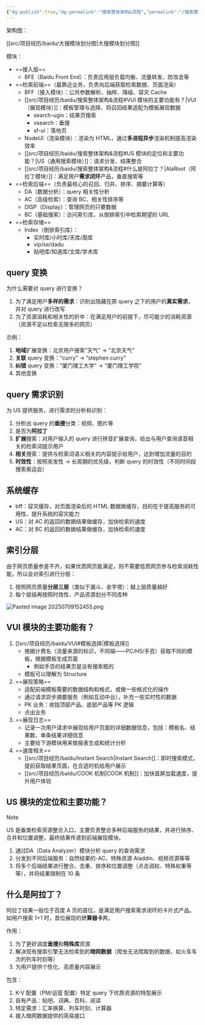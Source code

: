 ```yaml
---
{"dg-publish":true,"dg-permalink":"搜索整体架构&流程","permalink":"/搜索整体架构&流程/"}
---
```



架构图：

<style> .container {font-family: sans-serif; text-align: center;} .button-wrapper button {z-index: 1;height: 40px; width: 100px; margin: 10px;padding: 5px;} .excalidraw .App-menu_top .buttonList { display: flex;} .excalidraw-wrapper { height: 800px; margin: 50px; position: relative;} :root[dir="ltr"] .excalidraw .layer-ui__wrapper .zen-mode-transition.App-menu_bottom--transition-left {transform: none;} </style><script src="https://cdn.jsdelivr.net/npm/react@17/umd/react.production.min.js"></script><script src="https://cdn.jsdelivr.net/npm/react-dom@17/umd/react-dom.production.min.js"></script><script type="text/javascript" src="https://cdn.jsdelivr.net/npm/@excalidraw/excalidraw@0/dist/excalidraw.production.min.js"></script><div id="Drawing_2025-07-08_1015.55.excalidraw.md1"></div><script>(function(){const InitialData={"type":"excalidraw","version":2,"source":"https://github.com/zsviczian/obsidian-excalidraw-plugin/releases/tag/2.13.0","elements":[{"id":"AJ95CTKOlv9u1peV2lcHq","type":"rectangle","x":-206.01887893676758,"y":-316.11328125,"width":148.69146728515625,"height":71.94009399414062,"angle":0,"strokeColor":"#1e1e1e","backgroundColor":"transparent","fillStyle":"solid","strokeWidth":2,"strokeStyle":"solid","roughness":1,"opacity":100,"groupIds":[],"frameId":null,"index":"a0","roundness":{"type":3},"seed":331179352,"version":597,"versionNonce":1190184,"isDeleted":false,"boundElements":[{"type":"text","id":"8sjlw1u5"},{"id":"NjAXDvy92cEBvGCr5J1pH","type":"arrow"}],"updated":1751941278210,"link":null,"locked":false},{"id":"8sjlw1u5","type":"text","x":-152.96313095092773,"y":-292.6432342529297,"width":42.57997131347656,"height":25,"angle":0,"strokeColor":"#1e1e1e","backgroundColor":"transparent","fillStyle":"solid","strokeWidth":2,"strokeStyle":"solid","roughness":1,"opacity":100,"groupIds":[],"frameId":null,"index":"a1","roundness":null,"seed":1315753512,"version":197,"versionNonce":665321256,"isDeleted":false,"boundElements":[],"updated":1751941278211,"link":null,"locked":false,"text":"BFE","rawText":"BFE","fontSize":20,"fontFamily":5,"textAlign":"center","verticalAlign":"middle","containerId":"AJ95CTKOlv9u1peV2lcHq","originalText":"BFE","autoResize":true,"lineHeight":1.25},{"id":"OLhaR6Pe9VneRn3I7MTpL","type":"rectangle","x":-204.9978265726815,"y":-188.8737030029297,"width":148.69146728515625,"height":71.94009399414062,"angle":0,"strokeColor":"#1e1e1e","backgroundColor":"transparent","fillStyle":"solid","strokeWidth":2,"strokeStyle":"solid","roughness":1,"opacity":100,"groupIds":[],"frameId":null,"index":"a2","roundness":{"type":3},"seed":10265176,"version":858,"versionNonce":1616797016,"isDeleted":false,"boundElements":[{"type":"text","id":"D5Z48zlL"},{"id":"hd1l1KzLoowPcs1fJLY9a","type":"arrow"},{"id":"NjAXDvy92cEBvGCr5J1pH","type":"arrow"}],"updated":1751941278210,"link":null,"locked":false},{"id":"D5Z48zlL","type":"text","x":-180.65209293010338,"y":-177.90365600585938,"width":100,"height":50,"angle":0,"strokeColor":"#1e1e1e","backgroundColor":"transparent","fillStyle":"solid","strokeWidth":2,"strokeStyle":"solid","roughness":1,"opacity":100,"groupIds":[],"frameId":null,"index":"a3","roundness":null,"seed":109483864,"version":499,"versionNonce":1135467048,"isDeleted":false,"boundElements":[],"updated":1751941278211,"link":null,"locked":false,"text":"BFF\n搜索接入层","rawText":"BFF\n搜索接入层","fontSize":20,"fontFamily":5,"textAlign":"center","verticalAlign":"middle","containerId":"OLhaR6Pe9VneRn3I7MTpL","originalText":"BFF\n搜索接入层","autoResize":true,"lineHeight":1.25},{"id":"T0BFYrz8E8iErwGqiCNk3","type":"rectangle","x":-204.10478591918945,"y":-63.30507373454668,"width":148.69146728515625,"height":71.94009399414062,"angle":0,"strokeColor":"#1e1e1e","backgroundColor":"#ffec99","fillStyle":"solid","strokeWidth":2,"strokeStyle":"solid","roughness":1,"opacity":100,"groupIds":[],"frameId":null,"index":"a4","roundness":{"type":3},"seed":1559906904,"version":932,"versionNonce":1424396376,"isDeleted":false,"boundElements":[{"type":"text","id":"h4mZWs9u"},{"id":"voiqu34FN5c6zq-I7tptr","type":"arrow"}],"updated":1751941332445,"link":null,"locked":false},{"id":"h4mZWs9u","type":"text","x":-179.75905227661133,"y":-52.33502673747637,"width":100,"height":50,"angle":0,"strokeColor":"#1e1e1e","backgroundColor":"transparent","fillStyle":"solid","strokeWidth":2,"strokeStyle":"solid","roughness":1,"opacity":100,"groupIds":[],"frameId":null,"index":"a5","roundness":null,"seed":1492074328,"version":549,"versionNonce":1573953112,"isDeleted":false,"boundElements":[],"updated":1751941219078,"link":null,"locked":false,"text":"VUI\n搜索展现层","rawText":"VUI\n搜索展现层","fontSize":20,"fontFamily":5,"textAlign":"center","verticalAlign":"middle","containerId":"T0BFYrz8E8iErwGqiCNk3","originalText":"VUI\n搜索展现层","autoResize":true,"lineHeight":1.25},{"id":"NjAXDvy92cEBvGCr5J1pH","type":"arrow","x":-126.11111417709358,"y":-242.9231719970703,"width":1.2600590519804484,"height":53.049468994140625,"angle":0,"strokeColor":"#1e1e1e","backgroundColor":"transparent","fillStyle":"solid","strokeWidth":2,"strokeStyle":"solid","roughness":1,"opacity":100,"groupIds":[],"frameId":null,"index":"a6","roundness":{"type":2},"seed":869873240,"version":663,"versionNonce":859515688,"isDeleted":false,"boundElements":[],"updated":1751941278213,"link":null,"locked":false,"points":[[0,0],[1.2600590519804484,53.049468994140625]],"lastCommittedPoint":null,"startBinding":{"elementId":"AJ95CTKOlv9u1peV2lcHq","focus":-0.06220682798603423,"gap":1.2500152587890625},"endBinding":{"elementId":"OLhaR6Pe9VneRn3I7MTpL","focus":0.0888088618310053,"gap":1},"startArrowhead":null,"endArrowhead":"arrow","elbowed":false},{"id":"hd1l1KzLoowPcs1fJLY9a","type":"arrow","x":-127.88776505009932,"y":-115.93360900878906,"width":0.7254742382307597,"height":51.79298400878906,"angle":0,"strokeColor":"#1e1e1e","backgroundColor":"transparent","fillStyle":"solid","strokeWidth":2,"strokeStyle":"solid","roughness":1,"opacity":100,"groupIds":[],"frameId":null,"index":"a7","roundness":{"type":2},"seed":280367704,"version":480,"versionNonce":181104680,"isDeleted":false,"boundElements":[],"updated":1751941278212,"link":null,"locked":false,"points":[[0,0],[-0.7254742382307597,51.79298400878906]],"lastCommittedPoint":null,"startBinding":{"elementId":"OLhaR6Pe9VneRn3I7MTpL","focus":-0.04385027559334594,"gap":1},"endBinding":null,"startArrowhead":null,"endArrowhead":"arrow","elbowed":false},{"id":"KbPqjSWjXvailYgfzqvS5","type":"rectangle","x":-203.91378116252525,"y":70.38734436035156,"width":148.69146728515625,"height":71.94009399414062,"angle":0,"strokeColor":"#1e1e1e","backgroundColor":"transparent","fillStyle":"solid","strokeWidth":2,"strokeStyle":"solid","roughness":1,"opacity":100,"groupIds":[],"frameId":null,"index":"a8","roundness":{"type":3},"seed":1401070424,"version":1045,"versionNonce":1472055592,"isDeleted":false,"boundElements":[{"type":"text","id":"2kQpMwmI"}],"updated":1751941227299,"link":null,"locked":false},{"id":"2kQpMwmI","type":"text","x":-169.56804751994713,"y":81.35739135742188,"width":80,"height":50,"angle":0,"strokeColor":"#1e1e1e","backgroundColor":"transparent","fillStyle":"solid","strokeWidth":2,"strokeStyle":"solid","roughness":1,"opacity":100,"groupIds":[],"frameId":null,"index":"a9","roundness":null,"seed":1862563928,"version":689,"versionNonce":1563437864,"isDeleted":false,"boundElements":[],"updated":1751941232006,"link":null,"locked":false,"text":"US\n统一搜索","rawText":"US\n统一搜索","fontSize":20,"fontFamily":5,"textAlign":"center","verticalAlign":"middle","containerId":"KbPqjSWjXvailYgfzqvS5","originalText":"US\n统一搜索","autoResize":true,"lineHeight":1.25},{"id":"voiqu34FN5c6zq-I7tptr","type":"arrow","x":-126.85672015074802,"y":12.052973750804881,"width":2.1829717743008104,"height":64.382542606617,"angle":0,"strokeColor":"#1e1e1e","backgroundColor":"transparent","fillStyle":"solid","strokeWidth":2,"strokeStyle":"solid","roughness":1,"opacity":100,"groupIds":[],"frameId":null,"index":"aA","roundness":{"type":2},"seed":184309544,"version":444,"versionNonce":631873832,"isDeleted":false,"boundElements":[],"updated":1751941268957,"link":null,"locked":false,"points":[[0,0],[-2.1829717743008104,64.382542606617]],"lastCommittedPoint":null,"startBinding":{"elementId":"T0BFYrz8E8iErwGqiCNk3","focus":-0.05608169084701131,"gap":3.4179534912109375},"endBinding":null,"startArrowhead":null,"endArrowhead":"arrow","elbowed":false},{"id":"IHKcnG-Ppu1GuAS8I6Mwc","type":"rectangle","x":40.21162033081055,"y":-63.37237548828125,"width":148.69146728515625,"height":71.94009399414062,"angle":0,"strokeColor":"#1e1e1e","backgroundColor":"transparent","fillStyle":"solid","strokeWidth":2,"strokeStyle":"solid","roughness":1,"opacity":100,"groupIds":[],"frameId":null,"index":"aB","roundness":{"type":3},"seed":1987667288,"version":986,"versionNonce":537096536,"isDeleted":false,"boundElements":[{"type":"text","id":"hq7cODDF"}],"updated":1751941129969,"link":null,"locked":false},{"id":"hq7cODDF","type":"text","x":78.0673713684082,"y":-52.40232849121094,"width":72.97996520996094,"height":50,"angle":0,"strokeColor":"#1e1e1e","backgroundColor":"transparent","fillStyle":"solid","strokeWidth":2,"strokeStyle":"solid","roughness":1,"opacity":100,"groupIds":[],"frameId":null,"index":"aC","roundness":null,"seed":1238563416,"version":637,"versionNonce":583614040,"isDeleted":false,"boundElements":[],"updated":1751941226427,"link":null,"locked":false,"text":"NodeUI\n渲染","rawText":"NodeUI\n渲染","fontSize":20,"fontFamily":5,"textAlign":"center","verticalAlign":"middle","containerId":"IHKcnG-Ppu1GuAS8I6Mwc","originalText":"NodeUI\n渲染","autoResize":true,"lineHeight":1.25},{"id":"gkpWsEPj8jrxTra2mH1Og","type":"arrow","x":-55.57942581176758,"y":-24.003890991210938,"width":98.15106201171875,"height":2.024749755859375,"angle":0,"strokeColor":"#1e1e1e","backgroundColor":"transparent","fillStyle":"solid","strokeWidth":2,"strokeStyle":"solid","roughness":1,"opacity":100,"groupIds":[],"frameId":null,"index":"aD","roundness":{"type":2},"seed":405736792,"version":115,"versionNonce":111737688,"isDeleted":false,"boundElements":[],"updated":1751941129969,"link":null,"locked":false,"points":[[0,0],[98.15106201171875,-2.024749755859375]],"lastCommittedPoint":null,"startBinding":null,"endBinding":null,"startArrowhead":null,"endArrowhead":"arrow","elbowed":false},{"id":"dZMbNJ7DQ-1OH0jr7GTQS","type":"rectangle","x":-203.57426834106445,"y":216.7903289794922,"width":148.69146728515625,"height":71.94009399414062,"angle":0,"strokeColor":"#1e1e1e","backgroundColor":"transparent","fillStyle":"solid","strokeWidth":2,"strokeStyle":"solid","roughness":1,"opacity":100,"groupIds":[],"frameId":null,"index":"aE","roundness":{"type":3},"seed":970217768,"version":1193,"versionNonce":817820504,"isDeleted":false,"boundElements":[{"type":"text","id":"XzsFvUkK"},{"id":"Ho2QNKnSg4sLZOmei8i6L","type":"arrow"}],"updated":1751941187451,"link":null,"locked":false},{"id":"XzsFvUkK","type":"text","x":-169.22853469848633,"y":227.7603759765625,"width":80,"height":50,"angle":0,"strokeColor":"#1e1e1e","backgroundColor":"transparent","fillStyle":"solid","strokeWidth":2,"strokeStyle":"solid","roughness":1,"opacity":100,"groupIds":[],"frameId":null,"index":"aF","roundness":null,"seed":1128199208,"version":829,"versionNonce":1775132456,"isDeleted":false,"boundElements":[],"updated":1751941236944,"link":null,"locked":false,"text":"AC\n高级搜索","rawText":"AC\n高级搜索","fontSize":20,"fontFamily":5,"textAlign":"center","verticalAlign":"middle","containerId":"dZMbNJ7DQ-1OH0jr7GTQS","originalText":"AC\n高级搜索","autoResize":true,"lineHeight":1.25},{"id":"_9sGqY3Ikjb3gCT2p-e-h","type":"arrow","x":-130.01301956176758,"y":140.84637451171875,"width":0.48504638671875,"height":76.5006103515625,"angle":0,"strokeColor":"#1e1e1e","backgroundColor":"transparent","fillStyle":"solid","strokeWidth":2,"strokeStyle":"solid","roughness":1,"opacity":100,"groupIds":[],"frameId":null,"index":"aG","roundness":{"type":2},"seed":1962384984,"version":71,"versionNonce":434332712,"isDeleted":false,"boundElements":[],"updated":1751941139688,"link":null,"locked":false,"points":[[0,0],[0.48504638671875,76.5006103515625]],"lastCommittedPoint":null,"startBinding":null,"endBinding":null,"startArrowhead":null,"endArrowhead":"arrow","elbowed":false},{"id":"mf7X0xd4mekc1fSeFW1l3","type":"rectangle","x":5.266857147216797,"y":212.9524383544922,"width":148.69146728515625,"height":71.94009399414062,"angle":0,"strokeColor":"#1e1e1e","backgroundColor":"transparent","fillStyle":"solid","strokeWidth":2,"strokeStyle":"solid","roughness":1,"opacity":100,"groupIds":[],"frameId":null,"index":"aH","roundness":{"type":3},"seed":1578897448,"version":1440,"versionNonce":1326526760,"isDeleted":false,"boundElements":[{"type":"text","id":"5q2CgPU4"},{"id":"IOAySVIejeToKcNcdmQXo","type":"arrow"}],"updated":1751941152758,"link":null,"locked":false},{"id":"5q2CgPU4","type":"text","x":29.612590789794922,"y":223.9224853515625,"width":100,"height":50,"angle":0,"strokeColor":"#1e1e1e","backgroundColor":"transparent","fillStyle":"solid","strokeWidth":2,"strokeStyle":"solid","roughness":1,"opacity":100,"groupIds":[],"frameId":null,"index":"aI","roundness":null,"seed":326617896,"version":1091,"versionNonce":1057517352,"isDeleted":false,"boundElements":[],"updated":1751941246174,"link":null,"locked":false,"text":"AlaRoot\n阿拉丁入口","rawText":"AlaRoot\n阿拉丁入口","fontSize":20,"fontFamily":5,"textAlign":"center","verticalAlign":"middle","containerId":"mf7X0xd4mekc1fSeFW1l3","originalText":"AlaRoot\n阿拉丁入口","autoResize":true,"lineHeight":1.25},{"id":"IOAySVIejeToKcNcdmQXo","type":"arrow","x":-125.69984817504883,"y":142.22332763671875,"width":215.7486572265626,"height":68.55139160156247,"angle":0,"strokeColor":"#1e1e1e","backgroundColor":"transparent","fillStyle":"solid","strokeWidth":2,"strokeStyle":"solid","roughness":1,"opacity":100,"groupIds":[],"frameId":null,"index":"aJ","roundness":{"type":2},"seed":2005781288,"version":101,"versionNonce":2009167656,"isDeleted":false,"boundElements":[],"updated":1751941268965,"link":null,"locked":false,"points":[[0,0],[215.7486572265626,68.55139160156247]],"lastCommittedPoint":null,"startBinding":null,"endBinding":{"elementId":"mf7X0xd4mekc1fSeFW1l3","focus":0.6957884095277208,"gap":2.1777191162109375},"startArrowhead":null,"endArrowhead":"arrow","elbowed":false},{"id":"pJTfRkDaAnCweoblNwec6","type":"rectangle","x":-201.27929295491606,"y":365.46691755861394,"width":148.69146728515625,"height":71.94009399414062,"angle":0,"strokeColor":"#1e1e1e","backgroundColor":"transparent","fillStyle":"solid","strokeWidth":2,"strokeStyle":"solid","roughness":1,"opacity":100,"groupIds":[],"frameId":null,"index":"aK","roundness":{"type":3},"seed":859757656,"version":1335,"versionNonce":1224728664,"isDeleted":false,"boundElements":[{"type":"text","id":"fUZLq9sY"}],"updated":1751941188430,"link":null,"locked":false},{"id":"fUZLq9sY","type":"text","x":-166.93355931233793,"y":376.43696455568426,"width":80,"height":50,"angle":0,"strokeColor":"#1e1e1e","backgroundColor":"transparent","fillStyle":"solid","strokeWidth":2,"strokeStyle":"solid","roughness":1,"opacity":100,"groupIds":[],"frameId":null,"index":"aL","roundness":null,"seed":1557238104,"version":967,"versionNonce":764439384,"isDeleted":false,"boundElements":[],"updated":1751941239740,"link":null,"locked":false,"text":"BC\n基础搜索","rawText":"BC\n基础搜索","fontSize":20,"fontFamily":5,"textAlign":"center","verticalAlign":"middle","containerId":"pJTfRkDaAnCweoblNwec6","originalText":"BC\n基础搜索","autoResize":true,"lineHeight":1.25},{"id":"Ho2QNKnSg4sLZOmei8i6L","type":"arrow","x":-126.61519886797333,"y":292.36722477387906,"width":3.1645487343556056,"height":71.98484231231686,"angle":0,"strokeColor":"#1e1e1e","backgroundColor":"transparent","fillStyle":"solid","strokeWidth":2,"strokeStyle":"solid","roughness":1,"opacity":100,"groupIds":[],"frameId":null,"index":"aM","roundness":{"type":2},"seed":741824296,"version":41,"versionNonce":355154984,"isDeleted":false,"boundElements":[],"updated":1751941268958,"link":null,"locked":false,"points":[[0,0],[-3.1645487343556056,71.98484231231686]],"lastCommittedPoint":null,"startBinding":{"elementId":"dZMbNJ7DQ-1OH0jr7GTQS","focus":-0.05735119009178363,"gap":3.6368018002462463},"endBinding":null,"startArrowhead":null,"endArrowhead":"arrow","elbowed":false},{"id":"Fc1bqJrInIXC-aVAoEQ-k","type":"rectangle","x":7.6685236540560595,"y":365.78803106341576,"width":148.69146728515625,"height":71.94009399414062,"angle":0,"strokeColor":"#1e1e1e","backgroundColor":"transparent","fillStyle":"solid","strokeWidth":2,"strokeStyle":"solid","roughness":1,"opacity":100,"groupIds":[],"frameId":null,"index":"aN","roundness":{"type":3},"seed":1595532328,"version":1445,"versionNonce":1793978200,"isDeleted":false,"boundElements":[{"type":"text","id":"s1P6dneU"},{"id":"Aml-gG2LIODuJhNyBL0dV","type":"arrow"}],"updated":1751941205295,"link":null,"locked":false},{"id":"s1P6dneU","type":"text","x":55.56427560718106,"y":376.75807806048607,"width":52.89996337890625,"height":50,"angle":0,"strokeColor":"#1e1e1e","backgroundColor":"transparent","fillStyle":"solid","strokeWidth":2,"strokeStyle":"solid","roughness":1,"opacity":100,"groupIds":[],"frameId":null,"index":"aO","roundness":null,"seed":1570447144,"version":1075,"versionNonce":149939240,"isDeleted":false,"boundElements":[],"updated":1751941249243,"link":null,"locked":false,"text":"DISP\n展现","rawText":"DISP\n展现","fontSize":20,"fontFamily":5,"textAlign":"center","verticalAlign":"middle","containerId":"Fc1bqJrInIXC-aVAoEQ-k","originalText":"DISP\n展现","autoResize":true,"lineHeight":1.25},{"id":"Aml-gG2LIODuJhNyBL0dV","type":"arrow","x":-124.62610934162058,"y":287.60542552534434,"width":208.56363396515593,"height":77.18260553807141,"angle":0,"strokeColor":"#1e1e1e","backgroundColor":"transparent","fillStyle":"solid","strokeWidth":2,"strokeStyle":"solid","roughness":1,"opacity":100,"groupIds":[],"frameId":null,"index":"aP","roundness":{"type":2},"seed":1563700264,"version":77,"versionNonce":1104695848,"isDeleted":false,"boundElements":[],"updated":1751941268970,"link":null,"locked":false,"points":[[0,0],[208.56363396515593,77.18260553807141]],"lastCommittedPoint":null,"startBinding":null,"endBinding":{"elementId":"Fc1bqJrInIXC-aVAoEQ-k","focus":0.5935730357699854,"gap":1},"startArrowhead":null,"endArrowhead":"arrow","elbowed":false},{"id":"bdWdEaxruJg8Z5FO_ihey","type":"freedraw","x":99.66634717262559,"y":-142.10958925110845,"width":79.5539330938933,"height":72.9407859544979,"angle":0,"strokeColor":"#1e1e1e","backgroundColor":"transparent","fillStyle":"solid","strokeWidth":2,"strokeStyle":"solid","roughness":1,"opacity":100,"groupIds":[],"frameId":null,"index":"aQ","roundness":null,"seed":77470760,"version":72,"versionNonce":1479557976,"isDeleted":true,"boundElements":null,"updated":1751941302814,"link":null,"locked":false,"points":[[0,0],[-4.893693592093086,0.7054078724517012],[-5.955223228610748,1.7635037842556187],[-7.610151365666525,3.0013297498283578],[-9.424556939429294,5.266745526622799],[-11.842535012882081,8.162949250838807],[-12.55134481630023,9.573733201994884],[-15.6408704212771,18.319986438588188],[-16.180092376331118,23.68847195673058],[-16.705706607519232,28.39224559902911],[-16.705706607519232,33.09601924132764],[-15.661218419581019,37.79980878049986],[-11.567837035779121,46.040748093587894],[-8.28506903440973,50.083195894135315],[-6.219747206561692,51.32105365345544],[-2.838545763396951,52.769131670252904],[0.5425920922730256,53.732291452470065],[5.246349837697835,54.776811434155576],[9.95017117061741,54.776811434155576],[15.318608998138757,54.776811434155576],[21.348420358032286,54.22741547994971],[26.716921773048398,53.152373500808324],[28.782243600896322,52.32487763853308],[33.486001346321245,50.75467983816472],[38.189759091746055,49.18451383154371],[45.12842651338315,45.22682816143106],[47.8448842869567,43.866898309161115],[52.39266190788305,40.69261057374942],[54.04428349521436,39.0376347460726],[54.240959616320765,38.6374627450534],[56.38430330016536,33.84889517857275],[57.34739949488778,30.464355391936294],[57.5983793364677,29.70469148963204],[58.12062343043681,24.997515916367064],[59.16517520586967,20.29035623997575],[59.701027023704455,14.918484687740602],[60.05368326930932,13.504298805618077],[60.05368326930932,9.458433177230546],[60.53529495416524,6.07387749372046],[60.53529495416524,3.3540336860542084],[60.33518510834506,2.953861685035008],[59.01936908052312,1.132715836834052],[58.619149388882875,0.7325279389411605],[56.55045742381583,-0.5086999575980258],[53.65086766550701,-2.441759796470535],[51.58217570043996,-3.269239761872086],[46.74609237854486,-5.955175537989675],[40.607800752693606,-8.746237339719642],[37.887972841901046,-9.655125195210559],[31.095111545610507,-12.486882993548363],[28.375283634817947,-13.39575495216559],[21.677358468114107,-15.07107877814633],[14.236794950811827,-17.09909064347923],[8.864923398576707,-17.638312598533133],[4.157731928438011,-18.16397452034232],[-1.3022718914509142,-18.16397452034232],[-6.762339298834718,-18.16397452034232],[-10.906527090901704,-17.43144658140116],[-12.975282643463515,-17.02110058123],[-15.043974608530561,-16.610738684185122],[-16.658270336473265,-16.06134272997926],[-17.258536286438925,-15.467864745072802],[-18.018152498122163,-15.216900800366545],[-18.21826234394223,-15.020208782386533],[-18.618418448087823,-14.62342281546006],[-18.81852829390789,-14.426730797480047],[-19.01863813972807,-14.230022882626372],[-19.01863813972807,-14.03333086464636],[-19.01863813972807,-13.836638846666347],[-19.01863813972807,-13.836638846666347]],"pressures":[],"simulatePressure":true,"lastCommittedPoint":[-19.01863813972807,-13.836638846666347]},{"id":"aq7V8OOXiO9rWZ4QqD4WG","type":"freedraw","x":-151.86543386129495,"y":-25.915746867533528,"width":0.0001,"height":0.0001,"angle":0,"strokeColor":"#1e1e1e","backgroundColor":"transparent","fillStyle":"solid","strokeWidth":2,"strokeStyle":"solid","roughness":1,"opacity":100,"groupIds":[],"frameId":null,"index":"aR","roundness":null,"seed":466630952,"version":4,"versionNonce":132328536,"isDeleted":true,"boundElements":null,"updated":1751941307987,"link":null,"locked":false,"points":[[0,0],[0.0001,0.0001]],"pressures":[],"simulatePressure":true,"lastCommittedPoint":[0.0001,0.0001]},{"id":"FyW2SEy8pQGWHBdNt48OD","type":"freedraw","x":-109.86716536200186,"y":-19.492551471679974,"width":0.0001,"height":0.0001,"angle":0,"strokeColor":"#1e1e1e","backgroundColor":"transparent","fillStyle":"solid","strokeWidth":2,"strokeStyle":"solid","roughness":1,"opacity":100,"groupIds":[],"frameId":null,"index":"aS","roundness":null,"seed":1035960360,"version":4,"versionNonce":497317208,"isDeleted":true,"boundElements":null,"updated":1751941310696,"link":null,"locked":false,"points":[[0,0],[0.0001,0.0001]],"pressures":[],"simulatePressure":true,"lastCommittedPoint":[0.0001,0.0001]}],"appState":{"theme":"light","viewBackgroundColor":"#f8f9fa","currentItemStrokeColor":"#1e1e1e","currentItemBackgroundColor":"#ffec99","currentItemFillStyle":"solid","currentItemStrokeWidth":2,"currentItemStrokeStyle":"solid","currentItemRoughness":1,"currentItemOpacity":100,"currentItemFontFamily":5,"currentItemFontSize":20,"currentItemTextAlign":"left","currentItemStartArrowhead":null,"currentItemEndArrowhead":"arrow","currentItemArrowType":"round","scrollX":640.9465310860311,"scrollY":243.92418315674533,"zoom":{"value":0.959861},"currentItemRoundness":"round","gridSize":20,"gridStep":5,"gridModeEnabled":false,"gridColor":{"Bold":"rgba(203, 211, 218, 0.5)","Regular":"rgba(218, 224, 229, 0.5)"},"currentStrokeOptions":null,"frameRendering":{"enabled":true,"clip":true,"name":true,"outline":true},"objectsSnapModeEnabled":false,"activeTool":{"type":"selection","customType":null,"locked":false,"fromSelection":false,"lastActiveTool":null}},"files":{}};InitialData.scrollToContent=true;App=()=>{const e=React.useRef(null),t=React.useRef(null),[n,i]=React.useState({width:void 0,height:void 0});return React.useEffect(()=>{i({width:t.current.getBoundingClientRect().width,height:t.current.getBoundingClientRect().height});const e=()=>{i({width:t.current.getBoundingClientRect().width,height:t.current.getBoundingClientRect().height})};return window.addEventListener("resize",e),()=>window.removeEventListener("resize",e)},[t]),React.createElement(React.Fragment,null,React.createElement("div",{className:"excalidraw-wrapper",ref:t},React.createElement(ExcalidrawLib.Excalidraw,{ref:e,width:n.width,height:n.height,initialData:InitialData,viewModeEnabled:!0,zenModeEnabled:!0,gridModeEnabled:!1})))},excalidrawWrapper=document.getElementById("Drawing_2025-07-08_1015.55.excalidraw.md1");ReactDOM.render(React.createElement(App),excalidrawWrapper);})();</script>

[[src/项目经历/baidu/大搜模块划分图\|大搜模块划分图]]

模块：
- ==接入层==
	- BFE（Baidu Front End）：负责应用层负载均衡、流量转发、防攻击等
- ==检索前端==（最靠近业务，负责向后端获取检索数据、页面渲染）
	- BFF（接入模块）：公共参数解析、抽样、降级、容灾 Cache
	- [[src/项目经历/baidu/搜索整体架构&流程#VUI 模块的主要功能有？\|VUI（展现模块）]]：模板管理与选择、将召回结果适配为模板展现数据
		- search-ugio：结果页搜索
		- vsearch：垂搜
		- sf-ui：落地页
	- NodeUI（渲染模块）：渲染为 HTML，通过**多进程异步**渲染机制提高渲染效率
	- [[src/项目经历/baidu/搜索整体架构&流程#US 模块的定位和主要功能？\|US（通用搜索模块）]]：请求分发、结果整合
	- [[src/项目经历/baidu/搜索整体架构&流程#什么是阿拉丁？\|AlaRoot（阿拉丁模块）]]：满足用户**需求闭环**产品，垂直搜索等
- ==检索后端==（负责最核心的召回、归并、排序、摘要计算等）
	- DA（数据分析）：query 相关性分析
	- AC（高级检索）：查询 BC、相关性排序等
	- DISP（Display）：管理网页的只要数据
	- BC（基础搜索）：访问索引库，从倒排索引中检索期望的 URL
- ==检索存储==
	- Index（倒排索引库）：
		- 实时库/小时库/天库/周库
		- vip/se/dadu
		- 贴吧库/知道库/文库/学术库

## query 变换

为什么需要对 query 进行变换？
1. 为了满足用户**多样的需求**：识别出隐藏在原 query 之下的用户的**真实需求**，并对 query 进行改写
2. 为了资源消耗和相关性的折中：在满足用户的前提下，尽可能少的消耗资源（资源不足以检索无限多的网页）

示例：
1. **地域**扩展变换：北京用户搜索”天气“ → ”北京天气“
2. **关联** query 变换：“curry” → “stephen curry”
3. **纠错** query 变换：“厦门理工大学” → “厦门理工学院”
4. 其他变换

## query 需求识别

为 US 提供服务，进行需求的分析和识别：
1. 分析出 query 的**垂搜**分类：视频、图片等
2. 是否为**阿拉丁**
3. **扩展**搜索：对用户输入的 query 进行拼音扩展查询，给出与用户查询语音相关的检索词提示用户
4. **相关**搜索：提供与检索词语义相关的内容提示给用户，达到增加流量的目的
5. **时效性**：按照突发性 → 长周期的优先级，判断 query 的时效性（不同时间段搜索奥运会）

## 系统缓存

- bff：容灾缓存，对页面渲染后的 HTML 数据做缓存，目的在于提高服务的可用性、提升系统的容灾能力
- US：对 AC 的返回的数据结果做缓存，加快检索的速度
- AC：对 BC 的返回的数据结果做缓存，加快检索的速度

## 索引分层

由于网页质量参差不齐，如果优质网页能满足，则不需要低质网页参与检索消耗性能，所以会对索引进行分层：
1. 按照网页质量**分层三层**（类似于漏斗、金字塔）：越上层质量越好
2. 每个层级再按照时效性、产品资源划分不同库种

![Pasted image 20250709152455.png](/img/user/attachments/images/Pasted%20image%2020250709152455.png)


## VUI 模块的主要功能有？

1. [[src/项目经历/baidu/VUI#模板选择\|模板选择]]
    - 根据计费名（流量来源的标识，不同端——PC/H5/手百）获取不同的模板，根据模板生成页面
        - 例如手百的结果页是没有搜索框的
    - 模板可以理解为 Structure
2. ==展现策略==
	- 适配前端模板需要的数据结构和格式，或做一些格式化的操作
	- 通过请求异步摘要服务（例如互动中台），补充一些实时性的数据
	- PK 业务：收拢顶部产品、底部产品等 PK 逻辑
	- 点出业务
3. ==展现日志==
    - 记录一次用户请求中展现给用户页面的详细数据信息，包括：模板名、结果数、单条结果详细信息
    - 主要给下游模块用来做报表生成和统计分析
4. ==速度相关==
    - [[src/项目经历/baidu/Instant Search\|Instant Search]]：即时搜索模式，提前获取结果页面，在合适时机给用户展示
    - [[src/项目经历/baidu/COOK 机制\|COOK 机制]]：加快首屏加载速度，提升用户体验

## US 模块的定位和主要功能？

> [!NOTE] 
> US 是垂类检索资源整合入口，主要负责整合多种后端服务的结果，并进行排序、合并和位置调整，最终结果传递到前端展现模块。

1. 通过DA（Data Analyzer）模块分析 query 的查询需求
2. 分发到不同后端服务：自然结果的-AC、特殊资源 Aladdin、视频资源等等
3. 将多个后端结果进行整合、去重、排序和位置调整（点击调权、特殊权重等等），并将结果限制在 10 条

## 什么是阿拉丁？

阿拉丁结果一般位于百度 A 页的首位，是满足用户搜索需求闭环的卡片式产品。如用户搜索 1+1 时，首位展现的**计算器卡片**。

作用：
1. 为了更好调度**垂搜**和**特殊库**资源
2. 解决现有搜索引擎无法检索到的**暗网数据**（爬虫无法爬取到的数据，如火车车次的列车时刻等）
3. 为用户提供个性化、高质量内容展示

包含：
1. K-V 配置（PM/运营 配置）特定 query 下优质资源的特型展示
2. 自有产品：贴吧、词典、百科、阅读
3. 特定需求：汇率换算、列车时刻、计算器
4. 接入暗网数据提供的简易接口
